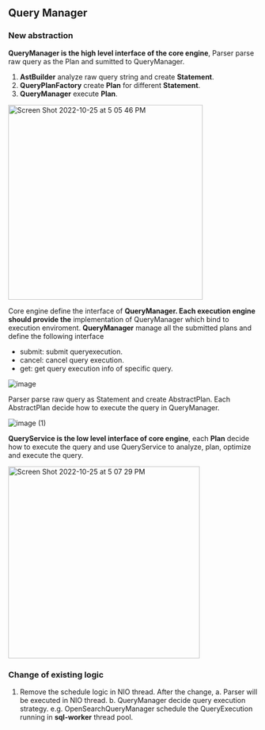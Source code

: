 ## Query Manager

### New abstraction
**QueryManager is the high level interface of the core engine**, Parser parse raw query as the Plan and sumitted to QueryManager.

1. **AstBuilder** analyze raw query string and create **Statement**.
2. **QueryPlanFactory** create **Plan** for different **Statement**.
3. **QueryManager** execute **Plan**.

<img width="393" alt="Screen Shot 2022-10-25 at 5 05 46 PM" src="https://user-images.githubusercontent.com/2969395/197908941-10b0ff01-13e4-4fc9-8c28-c466abe76446.png">

Core engine define the interface of **QueryManager. Each execution engine should provide the** implementation of QueryManager which bind to execution enviroment.
**QueryManager** manage all the submitted plans and define the following interface

* submit: submit queryexecution.
* cancel: cancel query execution.
* get: get query execution info of specific query.

![image](https://user-images.githubusercontent.com/2969395/197908982-74a30a56-9b0c-4a1a-82bf-176d25e86bc1.png)

Parser parse raw query as Statement and create AbstractPlan. Each AbstractPlan decide how to execute the query in QueryManager.

![image (1)](https://user-images.githubusercontent.com/2969395/197909011-c53bf5e0-9418-4d9d-8f4d-353147158526.png)


**QueryService is the low level interface of core engine**, each **Plan** decide how to execute the query and use QueryService to analyze, plan, optimize and execute the query.

<img width="387" alt="Screen Shot 2022-10-25 at 5 07 29 PM" src="https://user-images.githubusercontent.com/2969395/197909041-9f2ecf43-24d3-4db3-8dfb-ab82afe80de9.png">


### Change of existing logic
1. Remove the schedule logic in NIO thread. After the change,
   a. Parser will be executed in NIO thread.
   b. QueryManager decide query execution strategy. e.g. OpenSearchQueryManager schedule the QueryExecution running in **sql-worker** thread pool.